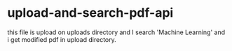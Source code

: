 # upload-and-search-pdf-api

this file is upload on uploads directory and I search 'Machine Learning' and i get modified pdf in upload directory.
